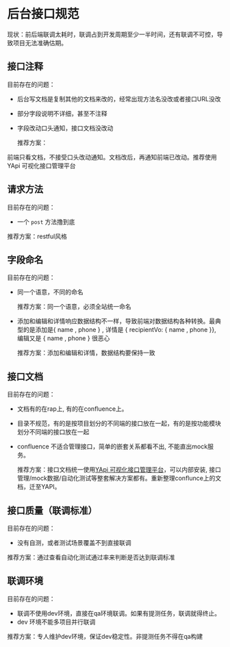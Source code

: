 # 后台接口规范

现状：前后端联调太耗时，联调占到开发周期至少一半时间，还有联调不可控，导致项目无法准确估期。

## 接口注释

目前存在的问题：

- 后台写文档是复制其他的文档来改的，经常出现方法名没改或者接口URL没改

- 部分字段说明不详细，甚至不注释

- 字段改动口头通知，接口文档没改动

  推荐方案：

 前端只看文档，不接受口头改动通知。文档改后，再通知前端已改动。推荐使用YApi 可视化接口管理平台

## 请求方法

目前存在的问题：

- 一个 `post` 方法撸到底

推荐方案：restful风格

## 字段命名

目前存在的问题：

- 同一个语意，不同的命名

  推荐方案：同一个语意，必须全站统一命名

- 添加和编辑和详情响应数据结构不一样，导致前端对数据结构各种转换。最典型的是添加是{ name , phone } , 详情是 { recipientVo: { name , phone }}, 编辑又是 { name , phone } 很恶心

  推荐方案：添加和编辑和详情，数据结构要保持一致

## 接口文档

目前存在的问题：

- 文档有的在rap上, 有的在confluence上。

- 目录不规范，有的是按项目划分的不同端的接口放在一起，有的是按功能模块划分不同端的接口放在一起

- confluence 不适合管理接口，简单的嵌套关系都看不出, 不能直出mock服务。

  推荐方案：接口文档统一使用[YApi 可视化接口管理平台][1]，可以内部安装, 接口管理/mock数据/自动化测试等整套解决方案都有。重新整理conflunce上的文档，迁至YAPI。

## 接口质量（联调标准）

目前存在的问题：

- 没有自测，或者测试场景覆盖不到直接联调

推荐方案：通过查看自动化测试通过率来判断是否达到联调标准


## 联调环境

目前存在的问题：

- 联调不使用dev环境，直接在qa环境联调。如果有提测任务，联调就得终止。
- dev 环境不能多项目并行联调

推荐方案：专人维护dev环境，保证dev稳定性。非提测任务不得在qa构建


[1]:http://yapi.demo.qunar.com/ "YApi 可视化接口管理平台"